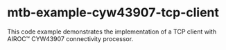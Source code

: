 # mtb-example-cyw43907-tcp-client
This code example demonstrates the implementation of a TCP client with AIROC™ CYW43907 connectivity processor.
